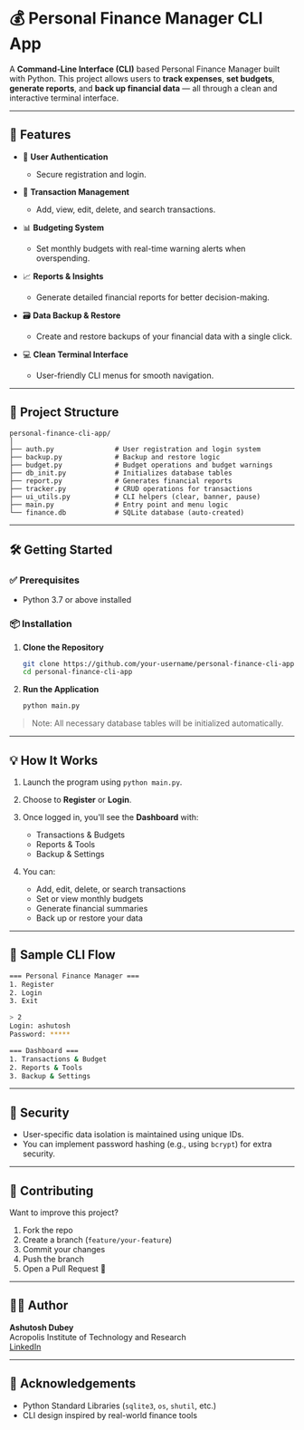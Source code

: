 # 💰 Personal Finance Manager CLI App

A **Command-Line Interface (CLI)** based Personal Finance Manager built with Python. This project allows users to **track expenses**, **set budgets**, **generate reports**, and **back up financial data** — all through a clean and interactive terminal interface.

---

## 🚀 Features

- 🔐 **User Authentication**  
  - Secure registration and login.

- 💸 **Transaction Management**  
  - Add, view, edit, delete, and search transactions.

- 📊 **Budgeting System**  
  - Set monthly budgets with real-time warning alerts when overspending.

- 📈 **Reports & Insights**  
  - Generate detailed financial reports for better decision-making.

- 🗃️ **Data Backup & Restore**  
  - Create and restore backups of your financial data with a single click.

- 💻 **Clean Terminal Interface**  
  - User-friendly CLI menus for smooth navigation.

---

## 🧩 Project Structure

```
personal-finance-cli-app/
│
├── auth.py               # User registration and login system
├── backup.py             # Backup and restore logic
├── budget.py             # Budget operations and budget warnings
├── db_init.py            # Initializes database tables
├── report.py             # Generates financial reports
├── tracker.py            # CRUD operations for transactions
├── ui_utils.py           # CLI helpers (clear, banner, pause)
├── main.py               # Entry point and menu logic
└── finance.db            # SQLite database (auto-created)
```

---

## 🛠️ Getting Started

### ✅ Prerequisites

- Python 3.7 or above installed

### 📦 Installation

1. **Clone the Repository**
   ```bash
   git clone https://github.com/your-username/personal-finance-cli-app.git
   cd personal-finance-cli-app
   ```

2. **Run the Application**
   ```bash
   python main.py
   ```

> Note: All necessary database tables will be initialized automatically.

---

## 💡 How It Works

1. Launch the program using `python main.py`.
2. Choose to **Register** or **Login**.
3. Once logged in, you'll see the **Dashboard** with:
   - Transactions & Budgets
   - Reports & Tools
   - Backup & Settings

4. You can:
   - Add, edit, delete, or search transactions
   - Set or view monthly budgets
   - Generate financial summaries
   - Back up or restore your data

---

## 📸 Sample CLI Flow

```bash
=== Personal Finance Manager ===
1. Register
2. Login
3. Exit

> 2
Login: ashutosh
Password: *****

=== Dashboard ===
1. Transactions & Budget
2. Reports & Tools
3. Backup & Settings
```

---

## 🔐 Security

- User-specific data isolation is maintained using unique IDs.
- You can implement password hashing (e.g., using `bcrypt`) for extra security.

---


## 🤝 Contributing

Want to improve this project?

1. Fork the repo
2. Create a branch (`feature/your-feature`)
3. Commit your changes
4. Push the branch
5. Open a Pull Request 🚀

---
## 👨‍💻 Author

**Ashutosh Dubey**  
Acropolis Institute of Technology and Research  
[LinkedIn](https://www.linkedin.com/in/ashutosh-dubey-dev/)

---

## 🙏 Acknowledgements

- Python Standard Libraries (`sqlite3`, `os`, `shutil`, etc.)
- CLI design inspired by real-world finance tools
